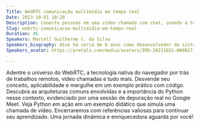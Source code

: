 ```yaml
---
Title: WebRTC comunicação multimídia em tempo real
Date: 2023-10-01 10:20
Description: Conecte pessoas em uma vídeo chamada com chat, usando a tecnologia WebRTC nativa dos navegadores e um backend em Python. A palestra mostra conceitos e provas práticas por trás desse tipo de sistema.
Slug: webrtc-comunicacao-multimidia-em-tempo-real
Duration: 45
Speakers: Marcell Guilherme C. da Silva
Speakers_biography: Atuo há cerca de 8 anos como desenvolvedor de sistemas. Já forjei soluções dentro e fora do país, produzo material educacional e contribuo em projetos de código livre.
Speakers_avatar: https://pretalx.com/media/avatars/IMG-20211021-WA0017_J3yw8jv.jpg

---
```


Adentre o universo do WebRTC, a tecnologia nativa do navegador por trás de trabalhos remotos, video chamadas e tudo mais. Desvende seu conceito, aplicabilidade e mergulhe em um exemplo prático com código. Descubra as arquiteturas comuns envolvidas e a importância do Python nesse contexto, evidenciado por uma sessão de depuração real no Google Meet. Veja Python em ação em um exemplo didático que simula uma chamada de vídeo. Encerraremos com referências valiosas para continuar seu aprendizado. Uma jornada dinâmica e enriquecedora aguarda por você!